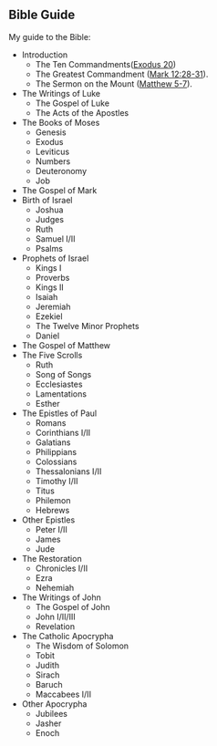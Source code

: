 ## Bible Guide
My guide to the Bible:

- Introduction
	- The Ten Commandments([Exodus 20](https://www.biblegateway.com/passage/?search=Exodus+20&version=ESV))
	- The Greatest Commandment ([Mark 12:28-31](https://www.biblegateway.com/passage/?search=Mark+12%3A28-31&version=ESV)).
	- The Sermon on the Mount ([Matthew 5-7](https://www.biblegateway.com/passage/?search=matthew+5-7&version=ESV)).
- The Writings of Luke
	- The Gospel of Luke
	- The Acts of the Apostles
- The Books of Moses
	- Genesis
	- Exodus
	- Leviticus
	- Numbers
	- Deuteronomy
	- Job
- The Gospel of Mark
- Birth of Israel
	- Joshua
	- Judges
	- Ruth
	- Samuel I/II
	- Psalms
- Prophets of Israel
	- Kings I
	- Proverbs
	- Kings II
	- Isaiah
	- Jeremiah
	- Ezekiel
	- The Twelve Minor Prophets
	- Daniel
- The Gospel of Matthew
- The Five Scrolls
	- Ruth
	- Song of Songs
	- Ecclesiastes
	- Lamentations
	- Esther
- The Epistles of Paul
	- Romans
	- Corinthians I/II
	- Galatians
	- Philippians
	- Colossians
	- Thessalonians I/II
	- Timothy I/II
	- Titus
	- Philemon
	- Hebrews
- Other Epistles
	- Peter I/II
	- James
	- Jude
- The Restoration
	- Chronicles I/II
	- Ezra
	- Nehemiah
- The Writings of John
	- The Gospel of John
	- John I/II/III
	- Revelation
- The Catholic Apocrypha
	- The Wisdom of Solomon
	- Tobit
	- Judith
	- Sirach
	- Baruch
	- Maccabees I/II
- Other Apocrypha
	- Jubilees
	- Jasher
	- Enoch
